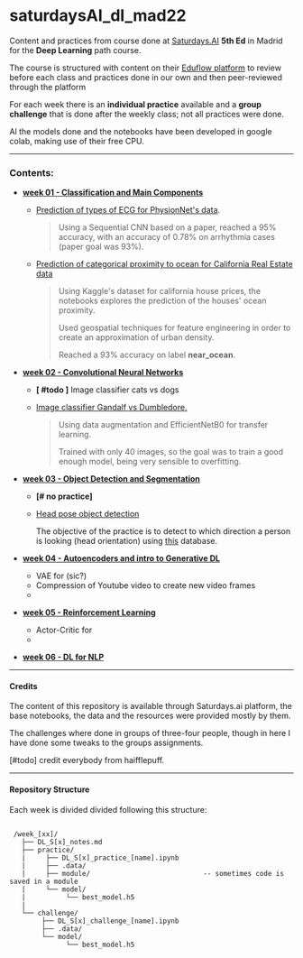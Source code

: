 # saturdaysAI_dl_mad22

Content and practices from course done at [Saturdays.AI](!https://saturdays.ai/) **5th Ed** in Madrid for the **Deep Learning** path course.

The course is structured with content on their [Eduflow platform](!saturdays.eduflow.com) to review before each class and practices done in our own and then peer-reviewed through the platform

For each week there is an **individual practice** available and a **group challenge** that is done after the weekly class; not all practices were done.

Al the models done and the notebooks have been developed in google colab, making use of their free CPU.

---

### Contents:

* [**week 01 - Classification and Main Components**](!)  

  * [Prediction of types of ECG for PhysionNet's data](!https://github.com/LAMDAMielgo/saturdaysAI_dl_mad22/blob/1103300ed39c62575b858e6a6100841f72db7318/week_1/practice/DL_S1_Practice_ECG.ipynb).

    > Using a Sequential CNN based on a paper, reached a 95% accuracy, with an accuracy of 0.78% on arrhythmia cases (paper goal was 93%).

  * [Prediction of categorical proximity to ocean for California Real Estate data](!https://github.com/LAMDAMielgo/saturdaysAI_dl_mad22/blob/1103300ed39c62575b858e6a6100841f72db7318/week_1/challenge/DL_S1_Challenge_Oceans.ipynb)

    > Using Kaggle's dataset for california house prices, the notebooks explores the prediction of the houses' ocean proximity.
    >
    > Used geospatial techniques for feature engineering in order to create an approximation of urban density.
    >
    > Reached a 93% accuracy on label **near_ocean**.

    

* [**week 02 - Convolutional Neural Networks**](!)

  * **[ #todo ]** Image classifier cats vs dogs

  * [Image classifier Gandalf vs Dumbledore.](!https://github.com/LAMDAMielgo/saturdaysAI_dl_mad22/blob/main/week_2/challenge/DL_S2_CNN_Challenge_GvD.ipynb)

    > Using data augmentation and EfficientNetB0 for transfer learning.
    >
    > Trained with only 40 images, so the goal was to train a good enough model, being very sensible to overfitting.

    

* [**week 03 - Object Detection and Segmentation**](!)  

  * **[# no practice]**

  * [Head pose object detection](!)

    The objective of the practice is to detect to which direction a person is looking (head orientation) using [this](!http://crowley-coutaz.fr/Head%20Pose%20Image%20Database.html) database.

* [**week 04 - Autoencoders and intro to Generative DL**](!)  

  * VAE for (sic?)
  * Compression of Youtube video to create new video frames
  * 

* [**week 05 - Reinforcement Learning**](!)  

  * Actor-Critic for 
  * 

* [**week 06 - DL for NLP**](!)

---

#### Credits

The content of this repository is available through Saturdays.ai platform, the base notebooks, the data and the resources were provided mostly by them.

The challenges where done in groups of three-four people, though in here I have done some tweaks to the groups assignments.

[#todo] credit everybody from haifflepuff.

---

#### Repository Structure

Each week is divided divided following this structure:

```

 /week_[xx]/
   ├── DL_S[x]_notes.md
   ├── practice/
   | 	 ├── DL_S[x]_practice_[name].ipynb
   |     ├── .data/
   |     ├── module/   							-- sometimes code is saved in a module
   |     └── model/
   |		  └── best_model.h5
   |
   └── challenge/
    	├── DL_S[x]_challenge_[name].ipynb
        ├── .data/
        └── model/
    		  └── best_model.h5
```

